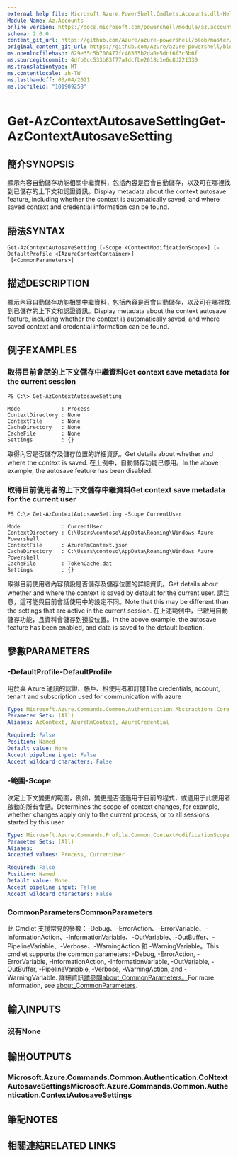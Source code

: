 ```yaml
---
external help file: Microsoft.Azure.PowerShell.Cmdlets.Accounts.dll-Help.xml
Module Name: Az.Accounts
online version: https://docs.microsoft.com/powershell/module/az.accounts/get-azcontextautosavesetting
schema: 2.0.0
content_git_url: https://github.com/Azure/azure-powershell/blob/master/src/Accounts/Accounts/help/Get-AzContextAutosaveSetting.md
original_content_git_url: https://github.com/Azure/azure-powershell/blob/master/src/Accounts/Accounts/help/Get-AzContextAutosaveSetting.md
ms.openlocfilehash: 629e35c5b700477fc46565b2da0e5dcf6f3c5b6f
ms.sourcegitcommit: 4dfb0cc533b83f77afdcfbe2618c1e6c8d221330
ms.translationtype: MT
ms.contentlocale: zh-TW
ms.lasthandoff: 03/04/2021
ms.locfileid: "101909258"
---
```

# <span data-ttu-id="f6232-101">Get-AzContextAutosaveSetting</span><span class="sxs-lookup"><span data-stu-id="f6232-101">Get-AzContextAutosaveSetting</span></span>

## <span data-ttu-id="f6232-102">簡介</span><span class="sxs-lookup"><span data-stu-id="f6232-102">SYNOPSIS</span></span>
<span data-ttu-id="f6232-103">顯示內容自動儲存功能相關中繼資料，包括內容是否會自動儲存，以及可在哪裡找到已儲存的上下文和認證資訊。</span><span class="sxs-lookup"><span data-stu-id="f6232-103">Display metadata about the context autosave feature, including whether the context is automatically saved, and where saved context and credential information can be found.</span></span>

## <span data-ttu-id="f6232-104">語法</span><span class="sxs-lookup"><span data-stu-id="f6232-104">SYNTAX</span></span>

```
Get-AzContextAutosaveSetting [-Scope <ContextModificationScope>] [-DefaultProfile <IAzureContextContainer>]
 [<CommonParameters>]
```

## <span data-ttu-id="f6232-105">描述</span><span class="sxs-lookup"><span data-stu-id="f6232-105">DESCRIPTION</span></span>
<span data-ttu-id="f6232-106">顯示內容自動儲存功能相關中繼資料，包括內容是否會自動儲存，以及可在哪裡找到已儲存的上下文和認證資訊。</span><span class="sxs-lookup"><span data-stu-id="f6232-106">Display metadata about the context autosave feature, including whether the context is automatically saved, and where saved context and credential information can be found.</span></span>

## <span data-ttu-id="f6232-107">例子</span><span class="sxs-lookup"><span data-stu-id="f6232-107">EXAMPLES</span></span>

### <span data-ttu-id="f6232-108">取得目前會話的上下文儲存中繼資料</span><span class="sxs-lookup"><span data-stu-id="f6232-108">Get context save metadata for the current session</span></span>
```
PS C:\> Get-AzContextAutosaveSetting

Mode             : Process
ContextDirectory : None
ContextFile      : None
CacheDirectory   : None
CacheFile        : None
Settings         : {}
```

<span data-ttu-id="f6232-109">取得內容是否儲存及儲存位置的詳細資訊。</span><span class="sxs-lookup"><span data-stu-id="f6232-109">Get details about whether and where the context is saved.</span></span>  <span data-ttu-id="f6232-110">在上例中，自動儲存功能已停用。</span><span class="sxs-lookup"><span data-stu-id="f6232-110">In the above example, the autosave feature has been disabled.</span></span>

### <span data-ttu-id="f6232-111">取得目前使用者的上下文儲存中繼資料</span><span class="sxs-lookup"><span data-stu-id="f6232-111">Get context save metadata for the current user</span></span>
```
PS C:\> Get-AzContextAutosaveSetting -Scope CurrentUser

Mode             : CurrentUser
ContextDirectory : C:\Users\contoso\AppData\Roaming\Windows Azure Powershell
ContextFile      : AzureRmContext.json
CacheDirectory   : C:\Users\contoso\AppData\Roaming\Windows Azure Powershell
CacheFile        : TokenCache.dat
Settings         : {}
```

<span data-ttu-id="f6232-112">取得目前使用者內容預設是否儲存及儲存位置的詳細資訊。</span><span class="sxs-lookup"><span data-stu-id="f6232-112">Get details about whether and where the context is saved by default for the current user.</span></span>  <span data-ttu-id="f6232-113">請注意，這可能與目前會話使用中的設定不同。</span><span class="sxs-lookup"><span data-stu-id="f6232-113">Note that this may be different than the settings that are active in the current session.</span></span> <span data-ttu-id="f6232-114">在上述範例中，已啟用自動儲存功能，且資料會儲存到預設位置。</span><span class="sxs-lookup"><span data-stu-id="f6232-114">In the above example, the autosave feature has been enabled, and data is saved to the default location.</span></span>

## <span data-ttu-id="f6232-115">參數</span><span class="sxs-lookup"><span data-stu-id="f6232-115">PARAMETERS</span></span>

### <span data-ttu-id="f6232-116">-DefaultProfile</span><span class="sxs-lookup"><span data-stu-id="f6232-116">-DefaultProfile</span></span>
<span data-ttu-id="f6232-117">用於與 Azure 通訊的認證、帳戶、租使用者和訂閱</span><span class="sxs-lookup"><span data-stu-id="f6232-117">The credentials, account, tenant and subscription used for communication with azure</span></span>

```yaml
Type: Microsoft.Azure.Commands.Common.Authentication.Abstractions.Core.IAzureContextContainer
Parameter Sets: (All)
Aliases: AzContext, AzureRmContext, AzureCredential

Required: False
Position: Named
Default value: None
Accept pipeline input: False
Accept wildcard characters: False
```

### <span data-ttu-id="f6232-118">-範圍</span><span class="sxs-lookup"><span data-stu-id="f6232-118">-Scope</span></span>
<span data-ttu-id="f6232-119">決定上下文變更的範圍，例如，變更是否僅適用于目前的程式，或適用于此使用者啟動的所有會話。</span><span class="sxs-lookup"><span data-stu-id="f6232-119">Determines the scope of context changes, for example, whether changes apply only to the current process, or to all sessions started by this user.</span></span>

```yaml
Type: Microsoft.Azure.Commands.Profile.Common.ContextModificationScope
Parameter Sets: (All)
Aliases:
Accepted values: Process, CurrentUser

Required: False
Position: Named
Default value: None
Accept pipeline input: False
Accept wildcard characters: False
```

### <span data-ttu-id="f6232-120">CommonParameters</span><span class="sxs-lookup"><span data-stu-id="f6232-120">CommonParameters</span></span>
<span data-ttu-id="f6232-121">此 Cmdlet 支援常見的參數：-Debug、-ErrorAction、-ErrorVariable、-InformationAction、-InformationVariable、-OutVariable、-OutBuffer、-PipelineVariable、-Verbose、-WarningAction 和 -WarningVariable。</span><span class="sxs-lookup"><span data-stu-id="f6232-121">This cmdlet supports the common parameters: -Debug, -ErrorAction, -ErrorVariable, -InformationAction, -InformationVariable, -OutVariable, -OutBuffer, -PipelineVariable, -Verbose, -WarningAction, and -WarningVariable.</span></span> <span data-ttu-id="f6232-122">詳細資訊[請參閱about_CommonParameters。](http://go.microsoft.com/fwlink/?LinkID=113216)</span><span class="sxs-lookup"><span data-stu-id="f6232-122">For more information, see [about_CommonParameters](http://go.microsoft.com/fwlink/?LinkID=113216).</span></span>

## <span data-ttu-id="f6232-123">輸入</span><span class="sxs-lookup"><span data-stu-id="f6232-123">INPUTS</span></span>

### <span data-ttu-id="f6232-124">沒有</span><span class="sxs-lookup"><span data-stu-id="f6232-124">None</span></span>

## <span data-ttu-id="f6232-125">輸出</span><span class="sxs-lookup"><span data-stu-id="f6232-125">OUTPUTS</span></span>

### <span data-ttu-id="f6232-126">Microsoft.Azure.Commands.Common.Authentication.CoNtextAutosaveSettings</span><span class="sxs-lookup"><span data-stu-id="f6232-126">Microsoft.Azure.Commands.Common.Authentication.ContextAutosaveSettings</span></span>

## <span data-ttu-id="f6232-127">筆記</span><span class="sxs-lookup"><span data-stu-id="f6232-127">NOTES</span></span>

## <span data-ttu-id="f6232-128">相關連結</span><span class="sxs-lookup"><span data-stu-id="f6232-128">RELATED LINKS</span></span>
